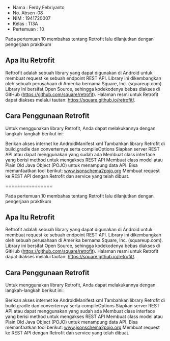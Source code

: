 * Nama : Ferdy Febriyanto
* No. Absen :08
* NIM : 1941720007
* Kelas : TI3A
* Pertemuan : 10

Pada pertemuan 10 membahas tentang Retrofit lalu dilanjutkan dengan pengerjaan praktikum

## Apa Itu Retrofit

Reftrofit adalah sebuah library yang dapat digunakan di Android untuk membuat request ke sebuah endpoint REST API. Library ini dikembangkan oleh sebuah perusahaan di Amerika bernama Square, Inc. (squareup.com). Library ini bersifat Open Source, sehingga kodekodenya bebas diakses di GitHub (https://github.com/square/retrofit). Halaman resmi untuk Retrofit dapat diakses melalui tautan: https://square.github.io/retrofit/.

## Cara Penggunaan Retrofit

Untuk menggunakan library Retrofit, Anda dapat melakukannya dengan langkah-langkah berikut ini:

Berikan akses internet ke AndroidManifest.xml
Tambahkan library Retrofit di build.gradle dan converternya serta compileOptions
Siapkan server REST API atau dapat menggunakan yang sudah ada
Membuat class interface yang berisi method untuk mengakses REST API
Membuat class model atau Plain Old Java Object (POJO) untuk menampung data API. Bisa memanfaatkan tool berikut: www.jsonschema2pojo.org
Membuat request ke REST API dengan Retrofit dan service yang telah dibuat.

================



Pada pertemuan 10 membahas tentang Retrofit lalu dilanjutkan dengan pengerjaan praktikum

## Apa Itu Retrofit

Reftrofit adalah sebuah library yang dapat digunakan di Android untuk membuat request ke sebuah endpoint REST API. Library ini dikembangkan oleh sebuah perusahaan di Amerika bernama Square, Inc. (squareup.com). Library ini bersifat Open Source, sehingga kodekodenya bebas diakses di GitHub (https://github.com/square/retrofit). Halaman resmi untuk Retrofit dapat diakses melalui tautan: https://square.github.io/retrofit/.

## Cara Penggunaan Retrofit

Untuk menggunakan library Retrofit, Anda dapat melakukannya dengan langkah-langkah berikut ini:

Berikan akses internet ke AndroidManifest.xml
Tambahkan library Retrofit di build.gradle dan converternya serta compileOptions
Siapkan server REST API atau dapat menggunakan yang sudah ada
Membuat class interface yang berisi method untuk mengakses REST API
Membuat class model atau Plain Old Java Object (POJO) untuk menampung data API. Bisa memanfaatkan tool berikut: www.jsonschema2pojo.org
Membuat request ke REST API dengan Retrofit dan service yang telah dibuat.

